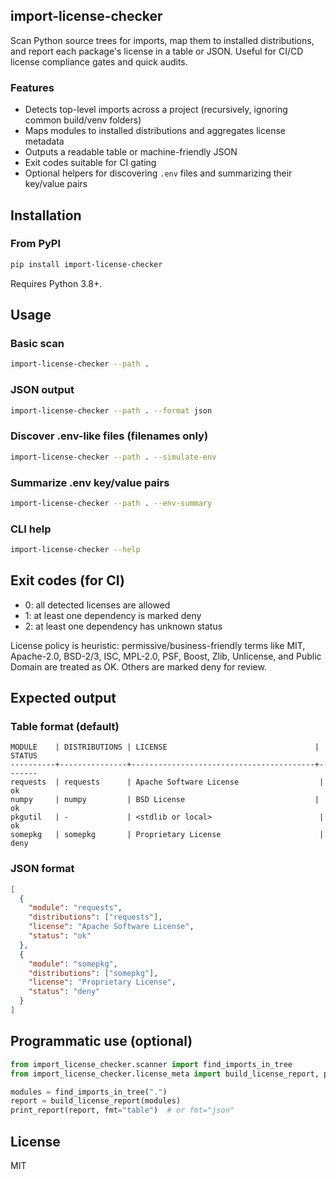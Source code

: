 ## import-license-checker

Scan Python source trees for imports, map them to installed distributions, and report each package's license in a table or JSON. Useful for CI/CD license compliance gates and quick audits.

### Features
- Detects top-level imports across a project (recursively, ignoring common build/venv folders)
- Maps modules to installed distributions and aggregates license metadata
- Outputs a readable table or machine-friendly JSON
- Exit codes suitable for CI gating
- Optional helpers for discovering `.env` files and summarizing their key/value pairs

## Installation

### From PyPI
```bash
pip install import-license-checker
```

Requires Python 3.8+.

## Usage

### Basic scan
```bash
import-license-checker --path .
```

### JSON output
```bash
import-license-checker --path . --format json
```

### Discover .env-like files (filenames only)
```bash
import-license-checker --path . --simulate-env
```

### Summarize .env key/value pairs
```bash
import-license-checker --path . --env-summary
```

### CLI help
```bash
import-license-checker --help
```

## Exit codes (for CI)
- 0: all detected licenses are allowed
- 1: at least one dependency is marked deny
- 2: at least one dependency has unknown status

License policy is heuristic: permissive/business-friendly terms like MIT, Apache-2.0, BSD-2/3, ISC, MPL-2.0, PSF, Boost, Zlib, Unlicense, and Public Domain are treated as OK. Others are marked deny for review.

## Expected output

### Table format (default)
```text
MODULE    | DISTRIBUTIONS | LICENSE                                 | STATUS
----------+---------------+-----------------------------------------+-------
requests  | requests      | Apache Software License                  | ok
numpy     | numpy         | BSD License                             | ok
pkgutil   | -             | <stdlib or local>                        | ok
somepkg   | somepkg       | Proprietary License                      | deny
```

### JSON format
```json
[
  {
    "module": "requests",
    "distributions": ["requests"],
    "license": "Apache Software License",
    "status": "ok"
  },
  {
    "module": "somepkg",
    "distributions": ["somepkg"],
    "license": "Proprietary License",
    "status": "deny"
  }
]
```

## Programmatic use (optional)
```python
from import_license_checker.scanner import find_imports_in_tree
from import_license_checker.license_meta import build_license_report, print_report

modules = find_imports_in_tree(".")
report = build_license_report(modules)
print_report(report, fmt="table")  # or fmt="json"
```

## License
MIT
